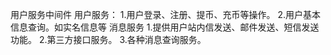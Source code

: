 用户服务中间件
用户服务：
    1.用户登录、注册、提币、充币等操作。
    2.用户基本信息查询。如实名信息等
消息服务
1.提供用户站内信发送、邮件发送、短信发送功能。
2.第三方接口服务。
3.各种消息查询服务。